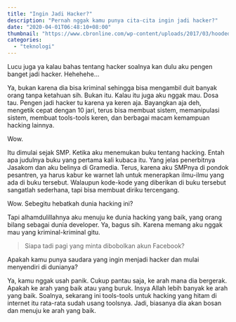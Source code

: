 ```yaml
---
title: "Ingin Jadi Hacker?"
description: "Pernah nggak kamu punya cita-cita ingin jadi hacker?"
date: "2020-04-01T06:48:10+08:00"
thumbnail: "https://www.cbronline.com/wp-content/uploads/2017/03/hoodedhacker.jpg"
categories:
  - "teknologi"
---
```


Lucu juga ya kalau bahas tentang hacker soalnya kan dulu aku pengen banget jadi hacker. Hehehehe...

Ya, bukan karena dia bisa kriminal sehingga bisa mengambil duit banyak orang tanpa ketahuan sih. Bukan itu. Kalau itu juga aku nggak mau. Dosa tau. Pengen jadi hacker tu karena ya keren aja. Bayangkan aja deh, mengetik cepat dengan 10 jari, terus bisa membuat sistem, memanipulasi sistem, membuat tools-tools keren, dan berbagai macam kemampuan hacking lainnya.

Wow.

Itu dimulai sejak SMP. Ketika aku menemukan buku tentang hacking. Entah apa judulnya buku yang pertama kali kubaca itu. Yang jelas penerbitnya Jasakom dan aku belinya di Gramedia. Terus, karena aku SMPnya di pondok pesantren, ya harus kabur ke warnet lah untuk menerapkan ilmu-ilmu yang ada di buku tersebut. Walaupun kode-kode yang diberikan di buku tersebut sangatlah sederhana, tapi bisa membuat diriku tercengang.

Wow. Sebegitu hebatkah dunia hacking ini?

Tapi alhamdulillahnya aku menuju ke dunia hacking yang baik, yang orang bilang sebagai dunia developer. Ya, bagus sih. Karena memang aku nggak mau yang kriminal-kriminal gitu.

> Siapa tadi pagi yang minta dibobolkan akun Facebook?

Apakah kamu punya saudara yang ingin menjadi hacker dan mulai menyendiri di dunianya?

Ya, kamu nggak usah panik. Cukup pantau saja, ke arah mana dia bergerak. Apakah ke arah yang baik atau yang buruk. Insya Allah lebih banyak ke arah yang baik. Soalnya, sekarang ini tools-tools untuk hacking yang hitam di internet itu rata-rata sudah usang toolsnya. Jadi, biasanya dia akan bosan dan menuju ke arah yang baik.